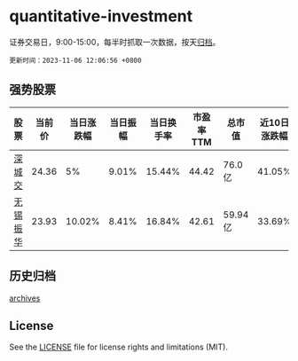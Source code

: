 # quantitative-investment

证券交易日，9:00-15:00，每半时抓取一次数据，按天[归档](archives)。

`更新时间：2023-11-06 12:06:56 +0800`

## 强势股票

|股票|当前价|当日涨跌幅|当日振幅|当日换手率|市盈率TTM|总市值|近10日涨跌幅|
|----|----|----|----|----|----|----|----|
|[深城交](https://xueqiu.com/S/SZ301091)|24.36|5%|9.01%|15.44%|44.42|76.0亿|41.05%|
|[无锡振华](https://xueqiu.com/S/SH605319)|23.93|10.02%|8.41%|16.84%|42.61|59.94亿|33.69%|

## 历史归档

[archives](archives)

## License

See the [LICENSE](LICENSE) file for license rights and limitations (MIT).